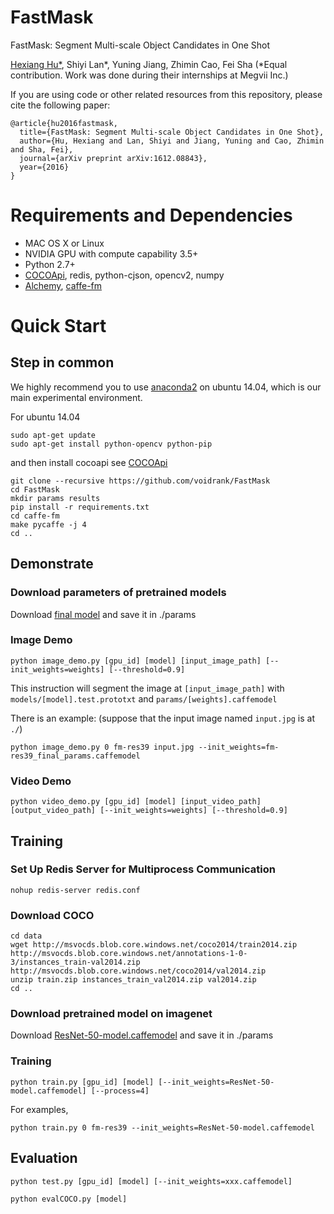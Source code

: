 # FastMask

FastMask: Segment Multi-scale Object Candidates in One Shot

[Hexiang Hu\*](http://hexianghu.com), Shiyi Lan\*, Yuning Jiang, Zhimin Cao, Fei Sha
(\*Equal contribution. Work was done during their internships at Megvii Inc.)

 If you are using code or other related resources from this repository, please cite the following paper:
```
@article{hu2016fastmask,
  title={FastMask: Segment Multi-scale Object Candidates in One Shot},
  author={Hu, Hexiang and Lan, Shiyi and Jiang, Yuning and Cao, Zhimin and Sha, Fei},
  journal={arXiv preprint arXiv:1612.08843},
  year={2016}
}
```

# Requirements and Dependencies
- MAC OS X or Linux
- NVIDIA GPU with compute capability 3.5+
- Python 2.7+
- [COCOApi](https://github.com/pdollar/coco), redis, python-cjson, opencv2, numpy
- [Alchemy](https://github.com/voidrank/alchemy), [caffe-fm](https://github.com/voidrank/caffe-fm)

# Quick Start

## Step in common

We highly recommend you to use [anaconda2](https://www.continuum.io/downloads) on ubuntu 14.04,
which is our main experimental environment.

For ubuntu 14.04
```
sudo apt-get update
sudo apt-get install python-opencv python-pip
```

and then install cocoapi see [COCOApi](https://github.com/pdollar/coco)

```
git clone --recursive https://github.com/voidrank/FastMask
cd FastMask
mkdir params results
pip install -r requirements.txt
cd caffe-fm
make pycaffe -j 4
cd ..
```

## Demonstrate

### Download parameters of pretrained models

Download [final model](https://drive.google.com/file/d/0B91BSyN61NHRS3Y3UEl1LVE5MjQ/view?usp=sharing) and save it in ./params

### Image Demo
```
python image_demo.py [gpu_id] [model] [input_image_path] [--init_weights=weights] [--threshold=0.9]
```

This instruction will segment the image at `[input_image_path]` with `models/[model].test.prototxt` and `params/[weights].caffemodel`

There is an example: (suppose that the input image named `input.jpg` is at `./`)

```
python image_demo.py 0 fm-res39 input.jpg --init_weights=fm-res39_final_params.caffemodel
```

### Video Demo

```
python video_demo.py [gpu_id] [model] [input_video_path] [output_video_path] [--init_weights=weights] [--threshold=0.9]
```

## Training

### Set Up Redis Server for Multiprocess Communication
```
nohup redis-server redis.conf
```

### Download COCO

```
cd data
wget http://msvocds.blob.core.windows.net/coco2014/train2014.zip http://msvocds.blob.core.windows.net/annotations-1-0-3/instances_train-val2014.zip http://msvocds.blob.core.windows.net/coco2014/val2014.zip
unzip train.zip instances_train_val2014.zip val2014.zip
cd ..
```


### Download pretrained model on imagenet

Download [ResNet-50-model.caffemodel](https://onedrive.live.com/?authkey=%21AAFW2-FVoxeVRck&id=4006CBB8476FF777%2117887&cid=4006CBB8476FF777) and save it in ./params

### Training
```
python train.py [gpu_id] [model] [--init_weights=ResNet-50-model.caffemodel] [--process=4]
```

For examples,

```
python train.py 0 fm-res39 --init_weights=ResNet-50-model.caffemodel
```


## Evaluation

```
python test.py [gpu_id] [model] [--init_weights=xxx.caffemodel]
```
```
python evalCOCO.py [model]
```
